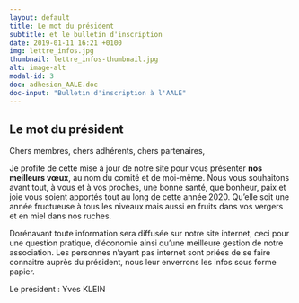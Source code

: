 ```yaml
---
layout: default
title: Le mot du président
subtitle: et le bulletin d'inscription
date: 2019-01-11 16:21 +0100
img: lettre_infos.jpg
thumbnail: lettre_infos-thumbnail.jpg
alt: image-alt
modal-id: 3
doc: adhesion_AALE.doc
doc-input: "Bulletin d'inscription à l'AALE"
---
```

## Le mot du président ##
Chers membres, chers adhérents, chers partenaires,


Je profite de cette mise à jour de notre site pour vous présenter **nos meilleurs vœux**, au nom du comité et de moi-même. Nous vous souhaitons avant tout, à vous et à vos proches, une bonne santé, que bonheur, paix et joie vous soient apportés tout au long de cette année 2020. Qu’elle soit une année fructueuse à tous les niveaux mais aussi en fruits dans vos vergers et en miel dans nos ruches.

<!-- Vous trouverez dans ce courrier les dernières informations sur notre association et je vous en souhaite une bonne lecture. -->

Dorénavant toute information sera diffusée sur notre site internet, ceci pour une question pratique, d’économie ainsi qu’une meilleure gestion de notre association.
Les personnes n’ayant pas internet sont priées de se faire connaitre auprès du président, nous leur enverrons les infos sous forme papier.

<p class="signature">Le président : Yves KLEIN</p>

